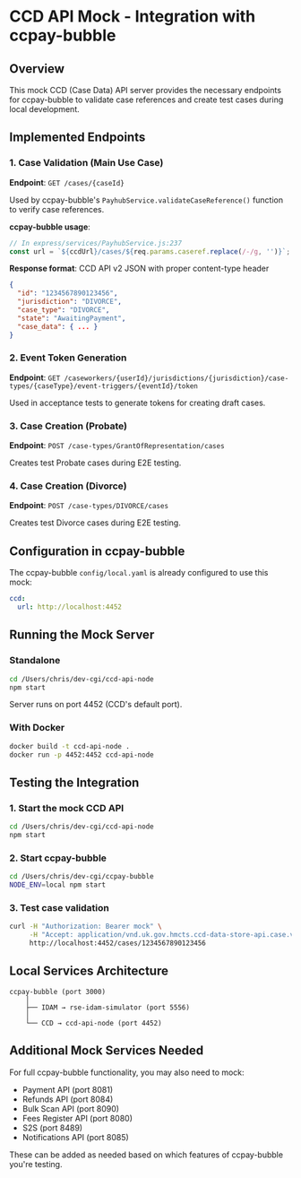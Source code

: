 # CCD API Mock - Integration with ccpay-bubble

## Overview

This mock CCD (Case Data) API server provides the necessary endpoints for ccpay-bubble to validate case references and create test cases during local development.

## Implemented Endpoints

### 1. Case Validation (Main Use Case)
**Endpoint**: `GET /cases/{caseId}`

Used by ccpay-bubble's `PayhubService.validateCaseReference()` function to verify case references.

**ccpay-bubble usage**:
```javascript
// In express/services/PayhubService.js:237
const url = `${ccdUrl}/cases/${req.params.caseref.replace(/-/g, '')}`;
```

**Response format**: CCD API v2 JSON with proper content-type header
```json
{
  "id": "1234567890123456",
  "jurisdiction": "DIVORCE",
  "case_type": "DIVORCE",
  "state": "AwaitingPayment",
  "case_data": { ... }
}
```

### 2. Event Token Generation
**Endpoint**: `GET /caseworkers/{userId}/jurisdictions/{jurisdiction}/case-types/{caseType}/event-triggers/{eventId}/token`

Used in acceptance tests to generate tokens for creating draft cases.

### 3. Case Creation (Probate)
**Endpoint**: `POST /case-types/GrantOfRepresentation/cases`

Creates test Probate cases during E2E testing.

### 4. Case Creation (Divorce)
**Endpoint**: `POST /case-types/DIVORCE/cases`

Creates test Divorce cases during E2E testing.

## Configuration in ccpay-bubble

The ccpay-bubble `config/local.yaml` is already configured to use this mock:

```yaml
ccd:
  url: http://localhost:4452
```

## Running the Mock Server

### Standalone
```bash
cd /Users/chris/dev-cgi/ccd-api-node
npm start
```

Server runs on port 4452 (CCD's default port).

### With Docker
```bash
docker build -t ccd-api-node .
docker run -p 4452:4452 ccd-api-node
```

## Testing the Integration

### 1. Start the mock CCD API
```bash
cd /Users/chris/dev-cgi/ccd-api-node
npm start
```

### 2. Start ccpay-bubble
```bash
cd /Users/chris/dev-cgi/ccpay-bubble
NODE_ENV=local npm start
```

### 3. Test case validation
```bash
curl -H "Authorization: Bearer mock" \
     -H "Accept: application/vnd.uk.gov.hmcts.ccd-data-store-api.case.v2+json" \
     http://localhost:4452/cases/1234567890123456
```

## Local Services Architecture

```
ccpay-bubble (port 3000)
    │
    ├── IDAM → rse-idam-simulator (port 5556)
    │
    └── CCD → ccd-api-node (port 4452)
```

## Additional Mock Services Needed

For full ccpay-bubble functionality, you may also need to mock:
- Payment API (port 8081)
- Refunds API (port 8084)
- Bulk Scan API (port 8090)
- Fees Register API (port 8080)
- S2S (port 8489)
- Notifications API (port 8085)

These can be added as needed based on which features of ccpay-bubble you're testing.
